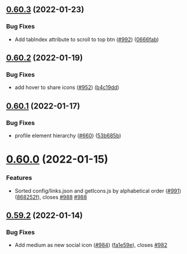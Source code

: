 ## [0.60.3](https://github.com/EddieHubCommunity/LinkFree/compare/v0.60.2...v0.60.3) (2022-01-23)


### Bug Fixes

* Add tabIndex attribute to scroll to top btn ([#992](https://github.com/EddieHubCommunity/LinkFree/issues/992)) ([0666fab](https://github.com/EddieHubCommunity/LinkFree/commit/0666fab81e33039ad520b02e38e3f751fbdff877))



## [0.60.2](https://github.com/EddieHubCommunity/LinkFree/compare/v0.60.1...v0.60.2) (2022-01-19)


### Bug Fixes

* add hover to share icons ([#952](https://github.com/EddieHubCommunity/LinkFree/issues/952)) ([b4c19dd](https://github.com/EddieHubCommunity/LinkFree/commit/b4c19dd32338daa82142fad06b81bcbc3b5d275f))



## [0.60.1](https://github.com/EddieHubCommunity/LinkFree/compare/v0.60.0...v0.60.1) (2022-01-17)


### Bug Fixes

* profile element hierarchy ([#660](https://github.com/EddieHubCommunity/LinkFree/issues/660)) ([53b685b](https://github.com/EddieHubCommunity/LinkFree/commit/53b685b6bb7d852427be4b60f727b4e1e7641dd0))



# [0.60.0](https://github.com/EddieHubCommunity/LinkFree/compare/v0.59.2...v0.60.0) (2022-01-15)


### Features

* Sorted config/links.json and getIcons.js by alphabetical order ([#991](https://github.com/EddieHubCommunity/LinkFree/issues/991)) ([868252f](https://github.com/EddieHubCommunity/LinkFree/commit/868252f6198ba28debfe594d1a180aaa126ca3d9)), closes [#988](https://github.com/EddieHubCommunity/LinkFree/issues/988) [#988](https://github.com/EddieHubCommunity/LinkFree/issues/988)



## [0.59.2](https://github.com/EddieHubCommunity/LinkFree/compare/v0.59.1...v0.59.2) (2022-01-14)


### Bug Fixes

* Add medium as new social icon ([#984](https://github.com/EddieHubCommunity/LinkFree/issues/984)) ([fa1e59e](https://github.com/EddieHubCommunity/LinkFree/commit/fa1e59e09a2fd2e5ab787cba32031da9c0136890)), closes [#982](https://github.com/EddieHubCommunity/LinkFree/issues/982)



